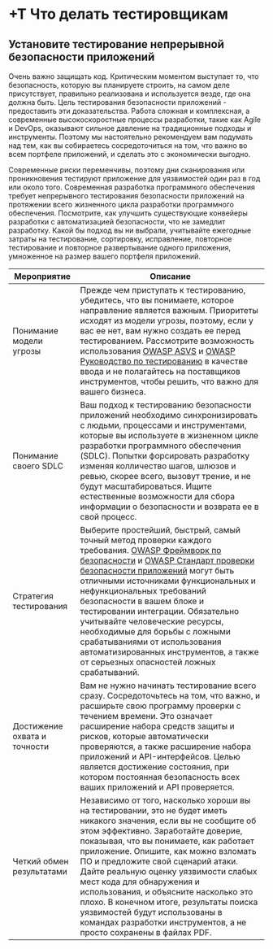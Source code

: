 # +T Что делать тестировщикам

## Установите тестирование непрерывной безопасности приложений

Очень важно защищать код. Критическим моментом выступает то, что безопасность, которую вы планируете строить, на самом деле присутствует, правильно реализована и используется везде, где она должна быть. Цель тестирования безопасности приложений - предоставить эти доказательства. Работа сложная и комплексная, а современные высокоскоростные процессы разработки, такие как Agile и DevOps, оказывают сильное давление на традиционные подходы и инструменты. Поэтому мы настоятельно рекомендуем вам подумать над тем, как вы собираетесь сосредоточиться на том, что важно во всем портфеле приложений, и сделать это с экономически выгодно.

Современные риски переменчивы, поэтому дни сканирования или проникновения тестируют приложение для уязвимостей один раз в год или около того. Современная разработка программного обеспечения требует непрерывного тестирования безопасности приложений на протяжении всего жизненного цикла разработки программного обеспечения. Посмотрите, как улучшить существующие конвейеры разработки с автоматизацией безопасности, что не замедлит разработку. Какой бы подход вы ни выбрали, учитывайте ежегодные затраты на тестирование, сортировку, исправление, повторное тестирование и повторное развертывание одного приложения, умноженное на размер вашего портфеля приложений.

| Мероприятие | Описание |
| --- | --- |
| Понимание модели угрозы | Прежде чем приступать к тестированию, убедитесь, что вы понимаете, которое направление является важным. Приоритеты исходят из модели угрозы, поэтому, если у вас ее нет, вам нужно создать ее перед тестированием. Рассмотрите возможность использования [OWASP ASVS](https://www.owasp.org/index.php/ASVS) и [OWASP Руководство по тестированию](https://www.owasp.org/index.php/OWASP_Testing_Project) в качестве ввода и не полагайтесь на поставщиков инструментов, чтобы решить, что важно для вашего бизнеса. |
| Понимание своего SDLC | Ваш подход к тестированию безопасности приложений необходимо синхронизировать с людьми, процессами и инструментами, которые вы используете в жизненном цикле разработки программного обеспечения (SDLC). Попытки форсировать разработку изменяя колличество шагов, шлюзов и ревью, скорее всего, вызовут трение, и не будут масштабироваться. Ищите естественные возможности для сбора информации о безопасности и возврата ее в свой процесс. |
| Стратегия тестирования | Выберите простейший, быстрый, самый точный метод проверки каждого требования. [OWASP Фреймворк по безопасности](https://www.owasp.org/index.php/OWASP_Security_Knowledge_Framework) и [OWASP Стандарт проверки безопасности приложений](https://www.owasp.org/index.php/ASVS) могут быть отличными источниками функциональных и нефункциональных требований безопасности в вашем блоке и тестировании интеграции. Обязательно учитывайте человеческие ресурсы, необходимые для борьбы с ложными срабатываниями от использования автоматизированных инструментов, а также от серьезных опасностей ложных срабатываний.
| Достижение охвата и точности | Вам не нужно начинать тестирование всего сразу. Сосредоточьтесь на том, что важно, и расширьте свою программу проверки с течением времени. Это означает расширение набора средств защиты и рисков, которые автоматически проверяются, а также расширение набора приложений и API-интерфейсов. Целью является достижение состояния, при котором постоянная безопасность всех ваших приложений и API проверяется. |
| Четкий обмен результатами | Независимо от того, насколько хороши вы на тестировании, это не будет иметь никакого значения, если вы не сообщите об этом эффективно. Заработайте доверие, показывая, что вы понимаете, как работает приложение. Опишите, как можно взломать ПО и предложите свой сценарий атаки. Дайте реальную оценку уязвимости слабых мест кода для обнаружения и использования, и объясните насколько это плохо. В конечном итоге, результаты поиска уязвимостей будут использованы в командах разработки инструментов, а не просто сохранены в файлах PDF. |


